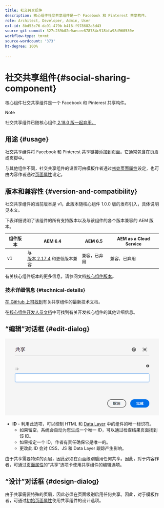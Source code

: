 ```yaml
---
title: 社交共享组件
description: 核心组件社交共享组件是一个 Facebook 和 Pinterest 共享构件。
role: Architect, Developer, Admin, User
exl-id: 8bd53c76-da91-479b-b416-f978682a3d43
source-git-commit: 327c239b02e0aecee878784c918bfa98d960530e
workflow-type: tm+mt
source-wordcount: '373'
ht-degree: 100%

---
```


# 社交共享组件{#social-sharing-component}

核心组件社交共享组件是一个 Facebook 和 Pinterest 共享构件。

>[!NOTE]
>
>社交共享组件已随核心组件[ 2.18.0 版一起弃用。](/help/versions.md)

## 用途 {#usage}

社交共享组件将 Facebook 和 Pinterest 共享链接添加到页面。它通常包含在页眉或页脚中。

与其他组件不同，社交共享组件的设置可由模板作者通过[初始页面属性](https://experienceleague.adobe.com/docs/experience-manager-cloud-service/sites/authoring/features/templates.html)设定，也可由内容作者通过[页面属性](https://experienceleague.adobe.com/docs/experience-manager-cloud-service/sites/authoring/fundamentals/page-properties.html)设定。

## 版本和兼容性 {#version-and-compatibility}

社交共享组件的当前版本是 v1，此版本随核心组件 1.0.0 版的发布引入，具体说明见本文。

下表详细说明了该组件的所有支持版本以及与该组件的各个版本兼容的 AEM 版本。

| 组件版本 | AEM 6.4 | AEM 6.5 | AEM as a Cloud Service |
|--- |--- |--- |---|
| v1 | 与<br>[版本 2.17.4](/help/versions.md) 和更低版本兼容 | 兼容，已弃用 | 兼容，已弃用 |

有关核心组件版本的更多信息，请参阅文档[核心组件版本](/help/versions.md)。

### 技术详细信息 {#technical-details}

[在 GitHub 上可找到](https://adobe.com/go/aem_cmp_tech_sharing_v1_cn)有关共享组件的最新技术文档。

在[核心组件开发人员文档](/help/developing/overview.md)中可找到有关开发核心组件的其他详细信息。

## “编辑”对话框 {#edit-dialog}

![共享组件的“编辑”对话框](/help/assets/sharing-edit.png)

* **ID** - 利用此选项，可以控制 HTML 和 [Data Layer](/help/developing/data-layer/overview.md) 中的组件的唯一标识符。
   * 如果留空，系统会自动为您生成一个唯一 ID，可以通过检查结果页面找到该 ID。
   * 如果指定一个 ID，作者有责任确保它是唯一的。
   * 更改此 ID 会对 CSS、JS 和 Data Layer 跟踪产生影响。

由于共享需要特殊的页眉，因此必须在页面级别启用任何共享。因此，对于内容作者，可通过[页面属性](https://experienceleague.adobe.com/docs/experience-manager-cloud-service/sites/authoring/fundamentals/page-properties.html)的“共享”选项卡使用共享组件的编辑选项。

## “设计”对话框 {#design-dialog}

由于共享需要特殊的页眉，因此必须在页面级别启用任何共享。因此，对于模板作者，可通过[初始页面属性](https://experienceleague.adobe.com/docs/experience-manager-cloud-service/sites/authoring/features/templates.html)使用共享组件的设计选项。
